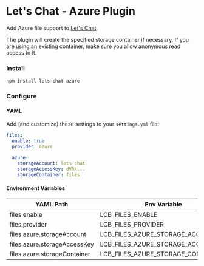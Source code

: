 # Let's Chat - Azure Plugin

Add Azure file support to [Let's Chat](http://sdelements.github.io/lets-chat/).

The plugin will create the specified storage container if necessary.
If you are using an existing container, make sure you allow anonymous read access to it.

### Install
```
npm install lets-chat-azure
```

### Configure

#### YAML
Add (and customize) these settings to your ```settings.yml``` file:

```yml
files:
  enable: true
  provider: azure

  azure:
    storageAccount: lets-chat
    storageAccessKey: dVRx...
    storageContainer: files
```

#### Environment Variables
| YAML Path | Env Variable |
|-----------|--------------|
| files.enable | LCB_FILES_ENABLE |
| files.provider | LCB_FILES_PROVIDER |
| files.azure.storageAccount | LCB_FILES_AZURE_STORAGE_ACCOUNT |
| files.azure.storageAccessKey | LCB_FILES_AZURE_STORAGE_ACCESS_KEY |
| files.azure.storageContainer | LCB_FILES_AZURE_STORAGE_CONTAINER |
